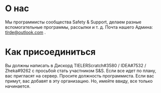 # О нас
Мы программисты сообщества Safety & Support, делаем разные вспомогательные программы, рассылки и т. д. Почта нашего Админа: tlrde@outlook.com .

# Как присоединиться
Вы должны написать в Дискорд TIELERScratch#3580 / IDEA#7532 / Zheka#9262 с просьбой стать участником S&S. Если все идет по плану, вас пригласят на сервер. Просите должность программиста. Если вас примут, вас добавят в эту организацию. Но, имейте ввиду, все только начинается.
